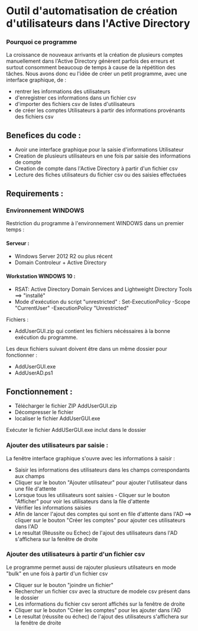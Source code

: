 # Outil d'automatisation de création d'utilisateurs dans l'Active Directory
### Pourquoi ce programme
La croissance de nouveaux arrivants et la création de plusieurs comptes manuellement dans l'Active Directory génèrent parfois des erreurs et  surtout consomment beaucoup de temps à cause de la répétition des tâches.
Nous avons donc eu l'idée de créer un petit programme, avec une interface graphique, de :
- rentrer les informations des utilisateurs
- d'enregistrer ces informations dans un fichier csv
- d'importer des fichiers csv de listes d'utilisateurs
- de créer les comptes Utilisateurs à partir des informations provénants des fichiers csv

## Benefices du code :

- Avoir une interface graphique pour la saisie d'informations Utilisateur
- Creation de plusieurs utilisateurs en une fois par saisie des informations de compte
- Creation de compte dans l'Active Directory à partir d'un fichier csv
- Lecture des fiches utilisateurs du fichier csv ou des saisies effectuées

## Requirements :

### Environnement WINDOWS

Restriction du programme à l'environnement WINDOWS dans un premier temps :

#### Serveur :

- Windows Server 2012 R2 ou plus récent
- Domain Controleur + Active Directory

#### Workstation WINDOWS 10 :

- RSAT: Active Directory Domain Services and Lightweight Directory Tools ==> "installé"
- Mode d'exécution du script "unrestricted" : Set-ExecutionPolicy -Scope "CurrentUser" -ExecutionPolicy "Unrestricted"

Fichiers :

- AddUserGUI.zip qui contient les fichiers nécéssaires à la bonne exécution du programme.

Les deux fichiers suivant doivent être dans un même dossier pour fonctionner :
- AddUserGUI.exe
- AddUserAD.ps1

## Fonctionnement :

- Télécharger le fichier ZIP AddUserGUI.zip
- Décompresser le fichier
- localiser le fichier AddUserGUI.exe

Exécuter le fichier AddUSerGUI.exe inclut dans le dossier

### Ajouter des utilisateurs par saisie :
La fenêtre interface graphique s'ouvre avec les informations à saisir :

- Saisir les informations des utilisateurs dans les champs correspondants aux champs
- Cliquer sur le bouton "Ajouter utilisateur" pour ajouter l'utilisateur dans une file d'attente
- Lorsque tous les utilisateurs sont saisies - Cliquer sur le bouton "Afficher" pour voir les utilisateurs dans la file d'attente
- Vérifier les informations saisies
- Afin de lancer l'ajout des comptes qui sont en file d'attente dans l'AD ==> cliquer sur le bouton "Créer les comptes" pour ajouter ces utilisateurs dans l'AD
- Le resultat (Réussite ou Echec) de l'ajout des utilisateurs dans l'AD s'affichera sur la fenêtre de droite

### Ajouter des utilisateurs à partir d'un fichier csv
Le programme permet aussi de rajouter plusieurs utilsateurs en mode "bulk" en une fois à partir d'un fichier csv 

- Cliquer sur le bouton "joindre un fichier"
- Rechercher un fichier csv avec la structure de modele csv présent dans le dossier 
- Les informations du fichier csv seront affichés sur la fenêtre de droite
- Cliquer sur le bouton "Créer les comptes" pour les ajouter dans l'AD
- Le resultat (réussite ou échec) de l'ajout des utilisateurs s'affichera sur la fenêtre de droite



